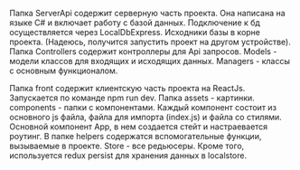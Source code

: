 Папка ServerApi содержит серверную часть проекта. 
Она написана на языке C# и включает работу с базой данных. 
Подключение к бд осуществляется через LocalDbExpress. Исходники базы в корне проекта. 
(Надеюсь, получится запустить проект на другом устройстве).
Папка Controllers содержит контроллеры для Api запросов.
Models - модели классов для входящих и исходящих данных.
Managers - классы с основным функционалом.

Папка front содержит клиентскую часть проекта на ReactJs. 
Запускается по команде npm run dev.
Папка assets - картинки.
components - папки с компонентами. 
Каждый компонент состоит из основного js файла, файла для импорта (index.js)
и файла со стилями.
Основной компонент App, в нем создается стейт и настраевается роутинг.
В папке helpers содержатся вспомогательные функции, вызываемые в проекте.
Store - все редьюсеры.
Кроме того, используется redux persist для хранения данных в localstore.
